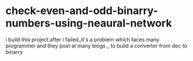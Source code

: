 # check-even-and-odd-binarry-numbers-using-neaural-network
i build this project after i failed_it's a problem which faces many programmer and they post at many blogs  _ to build a converter from dec to binarry 
